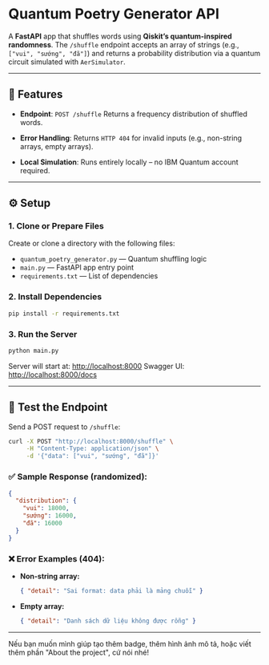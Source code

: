 # Quantum Poetry Generator API

A **FastAPI** app that shuffles words using **Qiskit’s quantum-inspired randomness**.
The `/shuffle` endpoint accepts an array of strings (e.g., `["vui", "sướng", "đã"]`) and returns a probability distribution via a quantum circuit simulated with `AerSimulator`.

---

## 🚀 Features

* **Endpoint**: `POST /shuffle`
  Returns a frequency distribution of shuffled words.

* **Error Handling**:
  Returns `HTTP 404` for invalid inputs (e.g., non-string arrays, empty arrays).

* **Local Simulation**:
  Runs entirely locally – no IBM Quantum account required.

---

## ⚙️ Setup

### 1. Clone or Prepare Files

Create or clone a directory with the following files:

* `quantum_poetry_generator.py` — Quantum shuffling logic
* `main.py` — FastAPI app entry point
* `requirements.txt` — List of dependencies

### 2. Install Dependencies

```bash
pip install -r requirements.txt
```

### 3. Run the Server

```bash
python main.py
```

Server will start at: [http://localhost:8000](http://localhost:8000)
Swagger UI: [http://localhost:8000/docs](http://localhost:8000/docs)

---

## 🧪 Test the Endpoint

Send a POST request to `/shuffle`:

```bash
curl -X POST "http://localhost:8000/shuffle" \
     -H "Content-Type: application/json" \
     -d '{"data": ["vui", "sướng", "đã"]}'
```

### ✅ Sample Response (randomized):

```json
{
  "distribution": {
    "vui": 18000,
    "sướng": 16000,
    "đã": 16000
  }
}
```

### ❌ Error Examples (404):

* **Non-string array:**

  ```json
  { "detail": "Sai format: data phải là mảng chuỗi" }
  ```

* **Empty array:**

  ```json
  { "detail": "Danh sách dữ liệu không được rỗng" }
  ```


---

Nếu bạn muốn mình giúp tạo thêm badge, thêm hình ảnh mô tả, hoặc viết thêm phần "About the project", cứ nói nhé!
